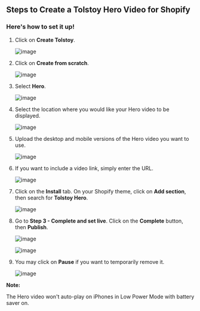 ## Steps to Create a Tolstoy Hero Video for Shopify

### Here's how to set it up!

1. Click on **Create Tolstoy**.

   ![image](https://github.com/user-attachments/assets/c820d31f-f2c9-44e7-80cc-6f3f4f64fbf7)

2. Click on **Create from scratch**.

   ![image](https://github.com/user-attachments/assets/de505750-062f-4d07-a5a5-1385d86028e8)

3. Select **Hero**.

   ![image](https://github.com/user-attachments/assets/80e6511a-3431-49b7-a54c-ce7ca0c57dcf)

4. Select the location where you would like your Hero video to be displayed.

   ![image](https://github.com/user-attachments/assets/99958bc4-07a1-424f-b4cf-6d1657d9e065)

5. Upload the desktop and mobile versions of the Hero video you want to use.

   ![image](https://github.com/user-attachments/assets/6a70fe06-ce07-4015-a46c-2aa645c6a31f)

6. If you want to include a video link, simply enter the URL.

   ![image](https://github.com/user-attachments/assets/169c3258-e7be-4d89-9b05-9977b113fdd9)

7. Click on the **Install** tab. On your Shopify theme, click on **Add section**, then search for **Tolstoy Hero**.

   ![image](https://github.com/user-attachments/assets/a4fcf93a-3207-4c84-a963-10a05597cd95)

8. Go to **Step 3 - Complete and set live**. Click on the **Complete** button, then **Publish**.

   ![image](https://github.com/user-attachments/assets/90c9bf3c-7cda-4597-81ea-17b4d452536c)

   ![image](https://github.com/user-attachments/assets/fbd85051-9f01-49a4-92c6-04097d2332cc)

9. You may click on **Pause** if you want to temporarily remove it.

   ![image](https://github.com/user-attachments/assets/e2b64c20-87aa-457a-a0fd-9aec58a36c79)

**Note:**

The Hero video won't auto-play on iPhones in Low Power Mode with battery saver on.
